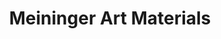 ---
title: "Meininger Art Materials"
url: /colorado-springs/meininger-art-materials/
shop: craft
---